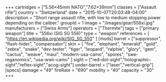 +++
cartridges = ["5.56×45mm NATO","7.62×39mm"]
classes = ["Assault rifle"]
country = "Switzerland"
date = "2015-10-07T20:03:48-04:00"
description = "Short range assault rifle, with low to medium stopping power depending on the caliber."
groupId = 1
image = "/images/gear/556xi.jpg"
manufacturers = ["Swiss Arms"]
operators = ["Thermite"]
tags = ["primary weapon"]
title = "556xi (SIG SG 556)"
type = "weapon"
references = [
  "https://en.wikipedia.org/wiki/SIG_SG_550"
]
[mods]
  barrel = ["suppressor", "flash-hider", "compensator"]
  skin = [
    "fire",
    "elephant",
    "emerald",
    "gold",
    "zebra",
    "snake",
    "dev-tester",
    "tiger",
    "leopard",
    "ralphie",
    "glory",
    "gem",
    "cactus",
    "weave",
    "maui",
    "modern-usa-camo",
    "spores",
    "swe-reganomics",
    "usa-wwii-camo"
  ]
  sight = ["red-dot-sight","holographic-sight","reflex-sight","acog-sight"]
  under-barrel = ["laser","vertical-grip"]
[specs]
  damage = "49"
  fireRate = "690"
  mobility = "40"
  capacity = "30"
+++
